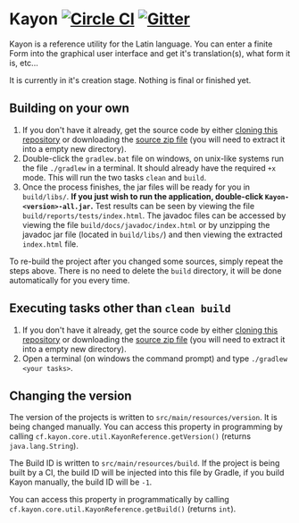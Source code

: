 # Kayon [![Circle CI](https://circleci.com/gh/RAnders00/Kayon.svg?style=svg)](https://circleci.com/gh/RAnders00/Kayon) [![Gitter](https://badges.gitter.im/Join%20Chat.svg)](https://gitter.im/RAnders00/Kayon?utm_source=badge&utm_medium=badge&utm_campaign=pr-badge)

Kayon is a reference utility for the Latin language. You can enter a finite Form into the graphical user interface
and get it's translation(s), what form it is, etc...

It is currently in it's creation stage. Nothing is final or finished yet.

## Building on your own

1. If you don't have it already, get the source code by either [cloning this repository][1] or downloading the [source zip file][2] (you will need to extract it into a empty new directory).
2. Double-click the `gradlew.bat` file on windows, on unix-like systems run the file `./gradlew` in a terminal. It should already have the required `+x` mode. This will run the two tasks `clean` and `build`.
3. Once the process finishes, the jar files will be ready for you in `build/libs/`. **If you just wish to run the application, double-click `Kayon-<version>-all.jar`.**
    Test results can be seen by viewing the file `build/reports/tests/index.html`.
    The javadoc files can be accessed by  viewing the file `build/docs/javadoc/index.html` or by unzipping the javadoc jar file (located in `build/libs/`) and then viewing the extracted `index.html` file.

To re-build the project after you changed some sources, simply repeat the steps above. There is no need to delete the `build` directory, it will be done automatically for you every time.

## Executing tasks other than `clean build`

1. If you don't have it already, get the source code by either [cloning this repository][1] or downloading the [source zip file][2] (you will need to extract it into a empty new directory).
2. Open a terminal (on windows the command prompt) and type `./gradlew <your tasks>`.

## Changing the version

The version of the projects is written to `src/main/resources/version`. It is being changed manually.
You can access this property in programming by calling `cf.kayon.core.util.KayonReference.getVersion()` (returns `java.lang.String`).

The Build ID is written to `src/main/resources/build`. If the project is being built by a CI, the build ID will be injected into this file by Gradle, if you build Kayon manually, the build ID will be `-1`.

You can access this property in programmatically by calling `cf.kayon.core.util.KayonReference.getBuild()` (returns `int`).

[1]: https://help.github.com/articles/cloning-a-repository/
[2]: https://github.com/RAnders00/Kayon/archive/master.zip
